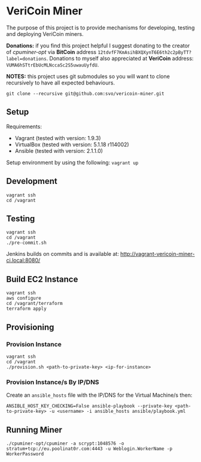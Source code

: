 # VeriCoin Miner

The purpose of this project is to provide mechanisms for developing, testing and deploying VeriCoin miners.

__Donations:__ if you find this project helpful I suggest donating to the creator of _cpuminer-opt_ via __BitCoin__ address `12tdvfF7KmAsihBXQXynT6E6th2c2pByTT?label=donations`. Donations to myself also appreciated at __VeriCoin__ address: `VUMA6hSTtrEbUcMLNccaSc2S5uwauUyfdU`.


__NOTES:__ this project uses git submodules so you will want to clone recursively to have all expected behaviours.

```
git clone --recursive git@github.com:svo/vericoin-miner.git
```

## Setup

Requirements:
- Vagrant (tested with version: 1.9.3)
- VirtualBox (tested with version: 5.1.18 r114002)
- Ansible (tested with version: 2.1.1.0)

Setup environment by using the following: `vagrant up`

## Development

```
vagrant ssh
cd /vagrant
```

## Testing

```
vagrant ssh
cd /vagrant
./pre-commit.sh
```

Jenkins builds on commits and is available at: http://vagrant-vericoin-miner-ci.local:8080/

## Build EC2 Instance

```
vagrant ssh
aws configure
cd /vagrant/terraform
terraform apply
```

## Provisioning

### Provision Instance

```
vagrant ssh
cd /vagrant
./provision.sh <path-to-private-key> <ip-for-instance>
```

### Provision Instance/s By IP/DNS

Create an `ansible_hosts` file with the IP/DNS for the Virtual Machine/s then:

```
ANSIBLE_HOST_KEY_CHECKING=False ansible-playbook --private-key <path-to-private-key> -u <username> -i ansible_hosts ansible/playbook.yml
```

## Running Miner

```
./cpuminer-opt/cpuminer -a scrypt:1048576 -o stratum+tcp://eu.poolinat0r.com:4443 -u Weblogin.WorkerName -p WorkerPassword
```
